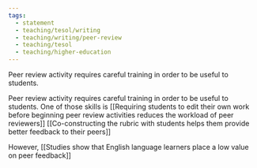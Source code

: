 ```yaml
---
tags:
  - statement
  - teaching/tesol/writing
  - teaching/writing/peer-review
  - teaching/tesol
  - teaching/higher-education
---
```

Peer review activity requires careful training in order to be useful to students.

Peer review activity requires careful training in order to be useful to students. One of those skills is [[Requiring students to edit their own work before beginning peer review activities reduces the workload of peer reviewers]] [[Co-constructing the rubric with students helps them provide better feedback to their peers]]

However, [[Studies show that English language learners place a low value on peer feedback]]
